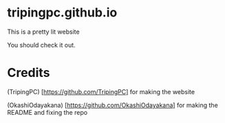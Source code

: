 # tripingpc.github.io

This is a pretty lit website

You should check it out.

# Credits
(TripingPC) [https://github.com/TripingPC] for making the website

(OkashiOdayakana) [https://github.com/OkashiOdayakana] for making the README and fixing the repo
